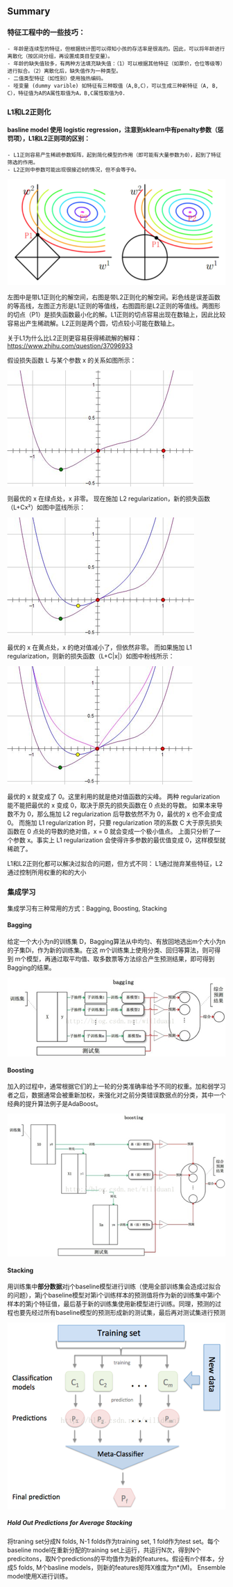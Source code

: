 ## Summary

### 特征工程中的一些技巧：
	- 年龄是连续型的特征，但根据统计图可以得知小孩的存活率是很高的。因此，可以将年龄进行离散化（按区间分组，再设置成类目型变量）。
	- 年龄的缺失值较多，有两种方法填充缺失值：（1）可以根据其他特征（如票价，仓位等级等）进行拟合。（2）离散化后，缺失值作为一种类型。
	- 二值类型特征（如性别）使用独热编码。
	- 哑变量 (dummy varible) 如特征有三种取值（A,B,C），可以生成三种新特征（A, B, C），特征值为A的A属性取值为A，B,C属性取值为0.

### L1和L2正则化
#### basline model 使用 logistic regression，注意到sklearn中有penalty参数（惩罚项），L1和L2正则项的区别：
	- L1正则容易产生稀疏参数矩阵，起到简化模型的作用（即可能有大量参数为0），起到了特征筛选的作用。
	- L2正则中参数可能出现很接近0的情况，但不会等于0。

![image](https://github.com/HenryYuen128/Kaggle-Competition/blob/master/pic/l1andl2.png)

左图中是带L1正则化的解空间，右图是带L2正则化的解空间。彩色线是误差函数的等高线，左图正方形是L1正则的等值线，右图圆形是L2正则的等值线。两图形的切点（P1）是损失函数最小化的解。L1正则的切点容易出现在数轴上，因此比较容易出产生稀疏解。L2正则是两个圆，切点较小可能在数轴上。

关于L1为什么比L2正则更容易获得稀疏解的解释：
https://www.zhihu.com/question/37096933

假设损失函数 L 与某个参数 x 的关系如图所示：

![image](https://github.com/HenryYuen128/Kaggle-Competition/blob/master/pic/costFunction.jpeg)

则最优的 x 在绿点处，x 非零。
现在施加 L2 regularization，新的损失函数（L+Cx²）如图中蓝线所示：

![image](https://github.com/HenryYuen128/Kaggle-Competition/blob/master/pic/l2%20regularization.jpeg)

最优的 x 在黄点处，x 的绝对值减小了，但依然非零。
而如果施加 L1 regularization，则新的损失函数（L+C|x|）如图中粉线所示：

![image](https://github.com/HenryYuen128/Kaggle-Competition/blob/master/pic/l1%20regularization.jpeg)

最优的 x 就变成了 0。这里利用的就是绝对值函数的尖峰。
两种 regularization 能不能把最优的 x 变成 0，取决于原先的损失函数在 0 点处的导数。
如果本来导数不为 0，那么施加 L2 regularization 后导数依然不为 0，最优的 x 也不会变成 0。
而施加 L1 regularization 时，只要 regularization 项的系数 C 大于原先损失函数在 0 点处的导数的绝对值，x = 0 就会变成一个极小值点。
上面只分析了一个参数 x。事实上 L1 regularization 会使得许多参数的最优值变成 0，这样模型就稀疏了。

L1和L2正则化都可以解决过拟合的问题，但方式不同：
L1通过抛弃某些特征，L2通过控制所用权重的和的大小

### 集成学习
集成学习有三种常用的方式：Bagging, Boosting, Stacking

#### Bagging
给定一个大小为n的训练集 D，Bagging算法从中均匀、有放回地选出m个大小为n的子集Di，作为新的训练集。在这 m个训练集上使用分类、回归等算法，则可得到 m个模型，再通过取平均值、取多数票等方法综合产生预测结果，即可得到Bagging的结果。

![image](https://github.com/HenryYuen128/Kaggle-Competition/blob/master/pic/bagging.jpg)

#### Boosting
加入的过程中，通常根据它们的上一轮的分类准确率给予不同的权重。加和弱学习者之后，数据通常会被重新加权，来强化对之前分类错误数据点的分类，其中一个经典的提升算法例子是AdaBoost。

![image](https://github.com/HenryYuen128/Kaggle-Competition/blob/master/pic/boosting.jpg)

#### Stacking
用训练集中**部分数据**对j个baseline模型进行训练（使用全部训练集会造成过拟合的问题），第j个baseline模型对第i个训练样本的预测值将作为新的训练集中第i个样本的第j个特征值，最后基于新的训练集使用新模型进行训练。同理，预测的过程也要先经过所有baseline模型的预测形成新的测试集，最后再对测试集进行预测

![image](https://github.com/HenryYuen128/Kaggle-Competition/blob/master/pic/stacking.png)

##### Hold Out Predictions for Average Stacking
将traning set分成N folds, N-1 folds作为training set, 1 fold作为test set。每个baseline model在重新分配的training set上运行，共运行N次，得到N个predicitons，取N个predictions的平均值作为新的features。假设有n个样本，分成5 folds, M个basline models，则新的features矩阵X维度为n*(M)。 Ensemble model使用X进行训练。
